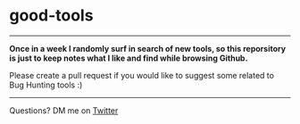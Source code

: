 # good-tools

----------------------------------------------------------------------------
**Once in a week I randomly surf in search of new tools, so this reporsitory is just to keep notes what I like and find while browsing Github.**

Please create a pull request if you would like to suggest some related to Bug Hunting tools :)

----------------------------------------------------------------------------

Questions? DM me on [Twitter](https://www.twitter.com/ArmanSameer95)
